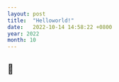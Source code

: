```yaml
---
layout: post
title:  "Helloworld!"
date:   2022-10-14 14:58:22 +0800
year: 2022
month: 10
---
```


## 🚀
